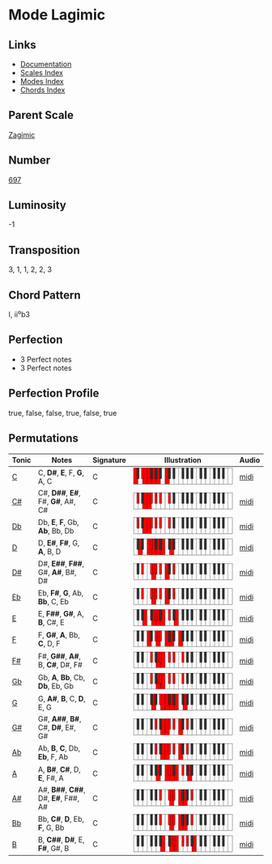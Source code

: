 # Mode Lagimic

## Links

- [Documentation](README.md)
- [Scales Index](Scales.md)
- [Modes Index](Modes.md)
- [Chords Index](Chords.md)

## Parent Scale

[Zagimic](ScaleZagimic.md)

## Number

[697](https://ianring.com/musictheory/scales/697)

## Luminosity

-1

## Transposition

3, 1, 1, 2, 2, 3

## Chord Pattern

I, ii⁰b3

## Perfection

- 3 Perfect notes
- 3 Perfect notes

## Perfection Profile

true, false, false, true, false, true

## Permutations

| Tonic | Notes | Signature | Illustration | Audio |
|-------|-------|-----------|--------------|-------|
| [C](ModeCNaturalLagimic.md) | C, **D#**, **E**, F, **G**, A, C | C | ![CNaturalLagimic](ModeCNaturalLagimic.png) | [midi](https://github.com/edipermadi/music/blob/main/docs/ModeCNaturalLagimic.mid?raw=true) |
| [C#](ModeCSharpLagimic.md) | C#, **D##**, **E#**, F#, **G#**, A#, C# | C | ![CSharpLagimic](ModeCSharpLagimic.png) | [midi](https://github.com/edipermadi/music/blob/main/docs/ModeCSharpLagimic.mid?raw=true) |
| [Db](ModeDFlatLagimic.md) | Db, **E**, **F**, Gb, **Ab**, Bb, Db | C | ![DFlatLagimic](ModeDFlatLagimic.png) | [midi](https://github.com/edipermadi/music/blob/main/docs/ModeDFlatLagimic.mid?raw=true) |
| [D](ModeDNaturalLagimic.md) | D, **E#**, **F#**, G, **A**, B, D | C | ![DNaturalLagimic](ModeDNaturalLagimic.png) | [midi](https://github.com/edipermadi/music/blob/main/docs/ModeDNaturalLagimic.mid?raw=true) |
| [D#](ModeDSharpLagimic.md) | D#, **E##**, **F##**, G#, **A#**, B#, D# | C | ![DSharpLagimic](ModeDSharpLagimic.png) | [midi](https://github.com/edipermadi/music/blob/main/docs/ModeDSharpLagimic.mid?raw=true) |
| [Eb](ModeEFlatLagimic.md) | Eb, **F#**, **G**, Ab, **Bb**, C, Eb | C | ![EFlatLagimic](ModeEFlatLagimic.png) | [midi](https://github.com/edipermadi/music/blob/main/docs/ModeEFlatLagimic.mid?raw=true) |
| [E](ModeENaturalLagimic.md) | E, **F##**, **G#**, A, **B**, C#, E | C | ![ENaturalLagimic](ModeENaturalLagimic.png) | [midi](https://github.com/edipermadi/music/blob/main/docs/ModeENaturalLagimic.mid?raw=true) |
| [F](ModeFNaturalLagimic.md) | F, **G#**, **A**, Bb, **C**, D, F | C | ![FNaturalLagimic](ModeFNaturalLagimic.png) | [midi](https://github.com/edipermadi/music/blob/main/docs/ModeFNaturalLagimic.mid?raw=true) |
| [F#](ModeFSharpLagimic.md) | F#, **G##**, **A#**, B, **C#**, D#, F# | C | ![FSharpLagimic](ModeFSharpLagimic.png) | [midi](https://github.com/edipermadi/music/blob/main/docs/ModeFSharpLagimic.mid?raw=true) |
| [Gb](ModeGFlatLagimic.md) | Gb, **A**, **Bb**, Cb, **Db**, Eb, Gb | C | ![GFlatLagimic](ModeGFlatLagimic.png) | [midi](https://github.com/edipermadi/music/blob/main/docs/ModeGFlatLagimic.mid?raw=true) |
| [G](ModeGNaturalLagimic.md) | G, **A#**, **B**, C, **D**, E, G | C | ![GNaturalLagimic](ModeGNaturalLagimic.png) | [midi](https://github.com/edipermadi/music/blob/main/docs/ModeGNaturalLagimic.mid?raw=true) |
| [G#](ModeGSharpLagimic.md) | G#, **A##**, **B#**, C#, **D#**, E#, G# | C | ![GSharpLagimic](ModeGSharpLagimic.png) | [midi](https://github.com/edipermadi/music/blob/main/docs/ModeGSharpLagimic.mid?raw=true) |
| [Ab](ModeAFlatLagimic.md) | Ab, **B**, **C**, Db, **Eb**, F, Ab | C | ![AFlatLagimic](ModeAFlatLagimic.png) | [midi](https://github.com/edipermadi/music/blob/main/docs/ModeAFlatLagimic.mid?raw=true) |
| [A](ModeANaturalLagimic.md) | A, **B#**, **C#**, D, **E**, F#, A | C | ![ANaturalLagimic](ModeANaturalLagimic.png) | [midi](https://github.com/edipermadi/music/blob/main/docs/ModeANaturalLagimic.mid?raw=true) |
| [A#](ModeASharpLagimic.md) | A#, **B##**, **C##**, D#, **E#**, F##, A# | C | ![ASharpLagimic](ModeASharpLagimic.png) | [midi](https://github.com/edipermadi/music/blob/main/docs/ModeASharpLagimic.mid?raw=true) |
| [Bb](ModeBFlatLagimic.md) | Bb, **C#**, **D**, Eb, **F**, G, Bb | C | ![BFlatLagimic](ModeBFlatLagimic.png) | [midi](https://github.com/edipermadi/music/blob/main/docs/ModeBFlatLagimic.mid?raw=true) |
| [B](ModeBNaturalLagimic.md) | B, **C##**, **D#**, E, **F#**, G#, B | C | ![BNaturalLagimic](ModeBNaturalLagimic.png) | [midi](https://github.com/edipermadi/music/blob/main/docs/ModeBNaturalLagimic.mid?raw=true) |
